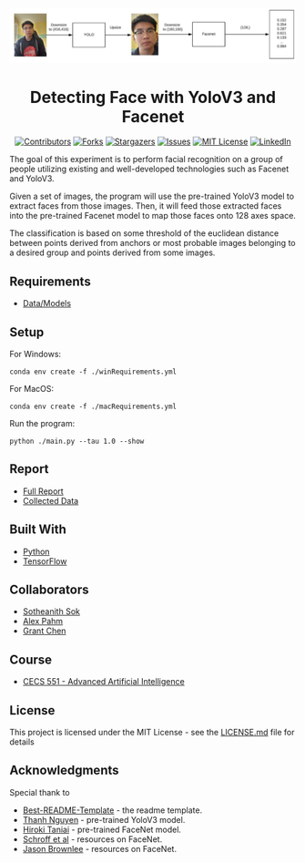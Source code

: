 <!-- Readme Start here -->

<!-- Load logo from readme/logo.jpg -->
<div align="center">
  <img src="readme/logo.jpg" width="600" alt="animated" />
</div>


<!-- Title -->
<h1 align="center" style="border: none">
Detecting Face with YoloV3 and Facenet
</h1>


<!-- Shield IO - very nice icons -->
<div align="center">

[![Contributors][contributors_shield]][contributors_url]
[![Forks][forks_shield]][forks_url]
[![Stargazers][stars_shield]][stars_url]
[![Issues][issues_shield]][issues_url]
[![MIT License][license_shield]][license_url]
[![LinkedIn][linkedin_shield]][linkedin_url]

</div>


<!-- Description -->
The goal of this experiment is to perform facial recognition on a group of people utilizing existing and well-developed technologies such as Facenet and YoloV3.

Given a set of images, the program will use the pre-trained YoloV3 model to extract faces from those images. Then, it will feed those extracted faces into the pre-trained Facenet model to map those faces onto 128 axes space.

The classification is based on some threshold of the euclidean distance between points derived from anchors or most probable images belonging to a desired group and points derived from some images.

## Requirements
- [Data/Models]

## Setup
For Windows:

    conda env create -f ./winRequirements.yml


For MacOS:

    conda env create -f ./macRequirements.yml

Run the program:

    python ./main.py --tau 1.0 --show

## Report
- [Full Report]
- [Collected Data]

<!-- Include your major tools and frameworks -->
## Built With
- [Python]
- [TensorFlow]


<!-- Collaborators information -->
## Collaborators
- [Sotheanith Sok]
- [Alex Pahm]
- [Grant Chen]

## Course
 - [CECS 551 - Advanced Artificial Intelligence]


<!-- License -->
## License
This project is licensed under the MIT License - see the [LICENSE.md][license_url] file for details


<!-- Shoutout to other projects, plugin, or minor tools -->
## Acknowledgments
Special thank to
- [Best-README-Template] - the readme template.
- [Thanh Nguyen] - pre-trained YoloV3 model.
- [Hiroki Taniai] - pre-trained FaceNet model.
- [Schroff et al] - resources on FaceNet.
- [Jason Brownlee] - resources on FaceNet.


<!-- References -->
<!-- Shield Icons-->
[contributors_shield]: https://img.shields.io/github/contributors/sotheanithsok/Detecting-Face-with-YoloV3-and-Facenet.svg?style=for-the-badge
[forks_shield]: https://img.shields.io/github/forks/sotheanithsok/Detecting-Face-with-YoloV3-and-Facenet.svg?style=for-the-badge
[stars_shield]: https://img.shields.io/github/stars/sotheanithsok/Detecting-Face-with-YoloV3-and-Facenet.svg?style=for-the-badge
[issues_shield]: https://img.shields.io/github/issues/sotheanithsok/Detecting-Face-with-YoloV3-and-Facenet.svg?style=for-the-badge
[license_shield]: https://img.shields.io/github/license/sotheanithsok/Detecting-Face-with-YoloV3-and-Facenet.svg?style=for-the-badge
[linkedin_shield]: https://img.shields.io/badge/-LinkedIn-black.svg?style=for-the-badge&logo=linkedin&colorB=555

<!-- Shield URLs -->
[contributors_url]: https://github.com/sotheanithsok/Detecting-Face-with-YoloV3-and-Facenet/graphs/contributors
[forks_url]: https://github.com/sotheanithsok/Detecting-Face-with-YoloV3-and-Facenet/network/members
[stars_url]: https://github.com/sotheanithsok/Detecting-Face-with-YoloV3-and-Facenet/stargazers
[issues_url]: https://github.com/sotheanithsok/Detecting-Face-with-YoloV3-and-Facenet/issues
[license_url]: https://github.com/sotheanithsok/Detecting-Face-with-YoloV3-and-Facenet/blob/master/LICENSE
[linkedin_url]: https://www.linkedin.com/in/sotheanith-sok-969ab0b3/

<!-- Requirements -->
[Data/Models]:https://mega.nz/folder/W2JwgZrb#3fbukdnLG308Brw5wpblMw

<!-- Reports -->
[Full Report]:report/Report.pdf
[Collected Data]:report/Result.xlsx

<!-- Built With -->
[Python]: https://www.python.org/
[TensorFlow]:https://www.tensorflow.org/

<!-- Collaborators -->
[Sotheanith Sok]: https://github.com/sotheanithsok
[Alex Pahm]:https://github.com/alexpham095
[Grant Chen]:https://github.com/reizero01

<!-- Courses -->
[CECS 551 - Advanced Artificial Intelligence]: http://catalog.csulb.edu/preview_course_nopop.php?catoid=5&coid=40041

<!-- Acknowledgments -->
[Best-README-Template]: https://github.com/othneildrew/Best-README-Template
[NeetCode]: https://www.youtube.com/c/NeetCode/
[Thanh Nguyen]:https://github.com/sthanhng/yoloface
[Hiroki Taniai]:https://github.com/nyoki-mtl
[Schroff et al]:https://arxiv.org/abs/1503.03832
[Jason Brownlee]:https://machinelearningmastery.com/how-to-develop-a-face-recognition-system-using-facenet-in-keras-and-an-svm-classifier/

